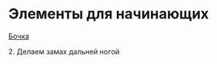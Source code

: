 <html>
    <head>
        <meta charset="UTF-8">
    </head>
    <body>
        <h1>Элементы для начинающих</h1>
        <p><a href="file:///D:/Alex/GitHub/pole-dance%202/bochka.html">Бочка</a></p>
        <p>2. Делаем замах дальней ногой</p>
    </body>
</html>
